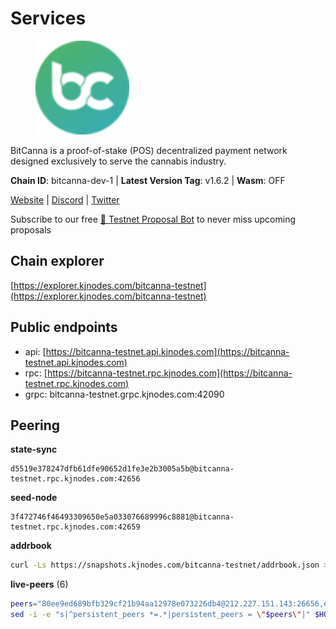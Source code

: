 # Services

<figure><img src="https://raw.githubusercontent.com/kj89/cosmos-images/main/logos/bitcanna.png" width="150" alt=""><figcaption></figcaption></figure>

BitCanna is a proof-of-stake (POS) decentralized payment network designed exclusively to serve the cannabis industry. 

**Chain ID**: bitcanna-dev-1 | **Latest Version Tag**: v1.6.2 | **Wasm**: OFF

[Website](https://www.bitcanna.io) | [Discord](https://discord.gg/9AVrzaVQvs) | [Twitter](https://twitter.com/BitCannaGlobal)



Subscribe to our free [🤖 Testnet Proposal Bot](https://t.me/kjnodes_testnet_proposal_bot) to never miss upcoming proposals


## Chain explorer
[https://explorer.kjnodes.com/bitcanna-testnet](https://explorer.kjnodes.com/bitcanna-testnet)

## Public endpoints

* api: [https://bitcanna-testnet.api.kjnodes.com](https://bitcanna-testnet.api.kjnodes.com)
* rpc: [https://bitcanna-testnet.rpc.kjnodes.com](https://bitcanna-testnet.rpc.kjnodes.com)
* grpc: bitcanna-testnet.grpc.kjnodes.com:42090

## Peering

**state-sync**

```text
d5519e378247dfb61dfe90652d1fe3e2b3005a5b@bitcanna-testnet.rpc.kjnodes.com:42656
```

**seed-node**

```text
3f472746f46493309650e5a033076689996c8881@bitcanna-testnet.rpc.kjnodes.com:42659
```

**addrbook**
```bash
curl -Ls https://snapshots.kjnodes.com/bitcanna-testnet/addrbook.json > $HOME/.bcna/config/addrbook.json
```

**live-peers** (6)
```bash
peers="80ee9ed689bfb329cf21b94aa12978e073226db4@212.227.151.143:26656,e72441f66d5101289c9fd86f6733c43551b1d04d@89.58.59.75:46656,2175709bdd102641e9e4ddd38ba263b7f06214df@65.109.28.177:26356,0a18b1d8d1bbd8abc07da8fa0902dbbd33cbd2ef@65.109.10.161:26050,60fae2c5581622bb84eaf95878e85c9f339f1a2a@212.227.151.106:26656,b0c7e5c69aaf00626baaf7c59370029b587a91a4@65.109.92.240:30006"
sed -i -e "s|^persistent_peers *=.*|persistent_peers = \"$peers\"|" $HOME/.bcna/config/config.toml
```
